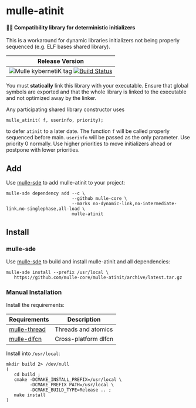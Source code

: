 # mulle-atinit

#### 🤱🏼 Compatibility library for deterministic initializers

This is a workaround for dynamic libraries initializers not being properly
sequenced (e.g. ELF bases shared library).

| Release Version
|-----------------------------------
| ![Mulle kybernetiK tag](https://img.shields.io/github/tag/mulle-c/mulle-atinit.svg?branch=release) [![Build Status](https://github.com/mulle-c/mulle-atinit/workflows/CI/badge.svg?branch=release)](https://github.com/mulle-c/mulle-atinit/actions)


You must **statically** link this library with your executable. Ensure that
global symbols are exported and that the whole library is linked to the
executable and not optimized away by the linker.


Any participating shared library constructor uses

```
mulle_atinit( f, userinfo, priority);
```

to defer `atinit` to a later date. The function `f` will be called properly
sequenced before main. `userinfo` will be passed as the only parameter.
Use priority 0 normally. Use higher priorities to move initializers ahead
or postpone with lower priorities.


## Add

Use [mulle-sde](//github.com/mulle-sde) to add mulle-atinit to your project:

```
mulle-sde dependency add --c \
                         --github mulle-core \
                         --marks no-dynamic-link,no-intermediate-link,no-singlephase,all-load \
                         mulle-atinit
```


## Install

### mulle-sde

Use [mulle-sde](//github.com/mulle-sde) to build and install mulle-atinit and all dependencies:

```
mulle-sde install --prefix /usr/local \
   https://github.com/mulle-core/mulle-atinit/archive/latest.tar.gz
```

### Manual Installation


Install the requirements:

Requirements                                               | Description
-----------------------------------------------------------|-----------------------
[mulle-thread](//github.com/mulle-concurrent/mulle-thread) | Threads and atomics
[mulle-dlfcn](//github.com/mulle-core/mulle-dlfcn)         | Cross-platform dlfcn


Install into `/usr/local`:

```
mkdir build 2> /dev/null
(
   cd build ;
   cmake -DCMAKE_INSTALL_PREFIX=/usr/local \
         -DCMAKE_PREFIX_PATH=/usr/local \
         -DCMAKE_BUILD_TYPE=Release .. ;
   make install
)
```

